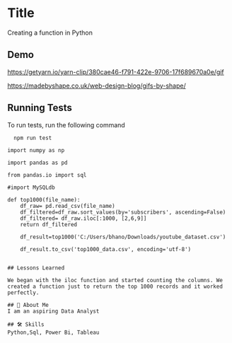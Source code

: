 
# Title

Creating a function in Python

## Demo

https://getyarn.io/yarn-clip/380cae46-f791-422e-9706-17f689670a0e/gif

https://madebyshape.co.uk/web-design-blog/gifs-by-shape/
## Running Tests

To run tests, run the following command

```bash
  npm run test
```


```
import numpy as np

import pandas as pd

from pandas.io import sql

#import MySQLdb

def top1000(file_name): 
    df_raw= pd.read_csv(file_name)
    df_filtered=df_raw.sort_values(by='subscribers', ascending=False)
    df_filtered= df_raw.iloc[:1000, [2,6,9]]
    return df_filtered

    df_result=top1000('C:/Users/bhano/Downloads/youtube_dataset.csv')

    df_result.to_csv('top1000_data.csv', encoding='utf-8')
    

## Lessons Learned

We began with the iloc function and started counting the columns. We created a function just to return the top 1000 records and it worked perfectly.

## 🚀 About Me
I am an aspiring Data Analyst

## 🛠 Skills
Python,Sql, Power Bi, Tableau

